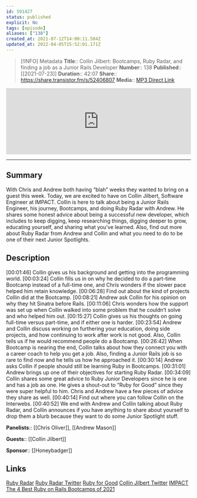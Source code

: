 ```yaml
---
id: 591427
status: published
explicit: No
tags: [episode]
aliases: ["138"]
created_at: 2021-07-12T14:00:11.584Z
updated_at: 2022-04-05T15:52:01.171Z
---
```


> [!INFO] Metadata
> **Title**:: Collin Jilbert: Bootcamps, Ruby Radar, and finding a job as a Junior Rails Developer
> **Number**:: 138
> **Published**:: [[2021-07-23]]
> **Duration**:: 42:07
> **Share**:: <https://share.transistor.fm/s/52406807>
> **Media**:: [MP3 Direct Link](https://dts.podtrac.com/redirect.mp3/media.transistor.fm/52406807/72cda0dd.mp3)

<iframe width="100%" height="180" frameborder="no" scrolling="no" seamless src="https://share.transistor.fm/e/52406807/dark"></iframe>

---

## Summary

With Chris and Andrew both having “blah” weeks they wanted to bring on a guest this week. Today, we are excited to have on Collin Jilbert, Software Engineer at IMPACT. Collin is here to talk about being a Junior Rails Engineer, his journey, Bootcamps, and doing Ruby Radar with Andrew. He shares some honest advice about being a successful new developer, which includes to keep digging, keep researching things, digging deeper to grow, educating yourself, and sharing what you’ve learned. Also, find out more about Ruby Radar from Andrew and Collin and what you need to do to be one of their next Junior Spotlights.

## Description

[00:01:46] Collin gives us his background and getting into the programming world.
[00:03:24] Collin fills us in on why he decided to do a part-time Bootcamp instead of a full-time one, and Chris wonders if the slower pace helped him retain knowledge.
[00:06:28] Find out about the kind of projects Collin did at the Bootcamp.
[00:08:21] Andrew ask Collin for his opinion on why they hit Sinatra before Rails.
[00:11:06] Chris wonders how the support was set up when Collin walked into some problem that he couldn’t solve and who helped him out.
[00:15:27] Collin gives us his thoughts on going full-time versus part-time, and if either one is harder.
[00:23:54] Andrew and Collin discuss working on furthering your education, doing side projects, and how continuing to work after work is not good. Also, Collin tells us if he would recommend people do a Bootcamp.
[00:26:42] When Bootcamp is nearing the end, Collin talks about how they connect you with a career coach to help you get a job. Also, finding a Junior Rails job is so rare to find now and he tells us how he approached it.
[00:30:14] Andrew asks Collin if people should still be learning Ruby in Bootcamps.
[00:31:01] Andrew brings up one of their objectives for starting Ruby Radar.
[00:34:09] Collin shares some great advice to Ruby Junior Developers since he is one and has a job as one. He gives a shout-out to “Ruby for Good” since they were super helpful to him. Chris and Andrew have a few pieces of advice they share as well.
[00:40:14] Find out where you can follow Collin on the Interwebs.
[00:40:52] We end with Andrew and Collin talking about Ruby Radar, and Collin announces if you have anything to share about yourself to drop them a blurb because they want to do some Junior Spotlight stuff.

**Panelists**:: [[Chris Oliver]], [[Andrew Mason]]

**Guests**:: [[Collin Jilbert]]

**Sponsor**:: [[Honeybadger]]

## Links

[Ruby Radar](https://rubyradar.mailchimpsites.com/)
[Ruby Radar Twitter](https://twitter.com/therubyradar)
[Ruby for Good](https://rubyforgood.org/)
[Collin Jilbert Twitter](https://twitter.com/collin_jilbert)
[IMPACT](https://www.impactplus.com/)
[The 4 Best Ruby on Rails Bootcamps of 2021](https://bootcamprankings.com/best-ruby-on-rails-bootcamps/)
